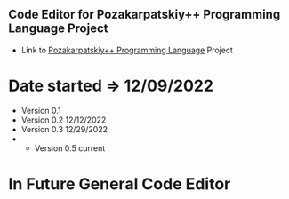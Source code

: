 ## Code Editor for Pozakarpatskiy++ Programming Language Project
* Link to [Pozakarpatskiy++ Programming Language](https://github.com/Sciencewolf/pozpp_beta) Project

# Date started => 12/09/2022

* Version 0.1
* Version 0.2 12/12/2022
* Version 0.3 12/29/2022
* * Version 0.5 current

# In Future General Code Editor